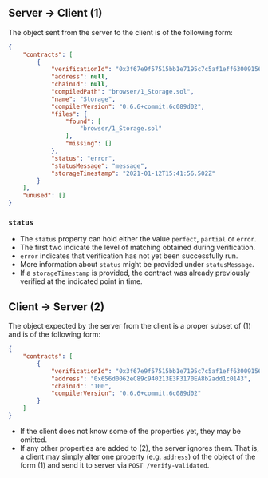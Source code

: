 ## Server -> Client (1)
The object sent from the server to the client is of the following form:

```json
{
    "contracts": [
        {
            "verificationId": "0x3f67e9f57515bb1e7195c7c5af1eff630091567c0bb65ba3dece57a56da766fe",
            "address": null,
            "chainId": null,
            "compiledPath": "browser/1_Storage.sol",
            "name": "Storage",
            "compilerVersion": "0.6.6+commit.6c089d02",
            "files": {
                "found": [
                    "browser/1_Storage.sol"
                ],
                "missing": []
            },
            "status": "error",
            "statusMessage": "message",
            "storageTimestamp": "2021-01-12T15:41:56.502Z"
        }
    ],
    "unused": []
}
```

### `status`
- The `status` property can hold either the value `perfect`, `partial` or `error`.
- The first two indicate the level of matching obtained during verification.
- `error` indicates that verification has not yet been successfully run.
- More information about `status` might be provided under `statusMessage`.
- If a `storageTimestamp` is provided, the contract was already previously verified at the indicated point in time.

## Client -> Server (2)
The object expected by the server from the client is a proper subset of (1) and is of the following form:
```json
{
    "contracts": [
        {
            "verificationId": "0x3f67e9f57515bb1e7195c7c5af1eff630091567c0bb65ba3dece57a56da766fe",
            "address": "0x656d0062eC89c940213E3F3170EA8b2add1c0143",
            "chainId": "100",
            "compilerVersion": "0.6.6+commit.6c089d02"
        }
    ]
}
```
- If the client does not know some of the properties yet, they may be omitted.
- If any other properties are added to (2), the server ignores them. That is, a client may simply alter one property (e.g. `address`) of the object of the form (1) and send it to server via `POST /verify-validated`.